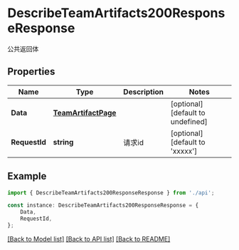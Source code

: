# DescribeTeamArtifacts200ResponseResponse

公共返回体

## Properties

Name | Type | Description | Notes
------------ | ------------- | ------------- | -------------
**Data** | [**TeamArtifactPage**](TeamArtifactPage.md) |  | [optional] [default to undefined]
**RequestId** | **string** | 请求id | [optional] [default to 'xxxxx']

## Example

```typescript
import { DescribeTeamArtifacts200ResponseResponse } from './api';

const instance: DescribeTeamArtifacts200ResponseResponse = {
    Data,
    RequestId,
};
```

[[Back to Model list]](../README.md#documentation-for-models) [[Back to API list]](../README.md#documentation-for-api-endpoints) [[Back to README]](../README.md)
